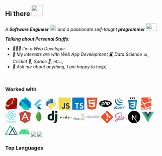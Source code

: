 ## Hi there <img src="https://raw.githubusercontent.com/TheDudeThatCode/TheDudeThatCode/master/Assets/Hi.gif" width=35 height=35>

<p>
  <em>
    A <b>Software Engineer</b> <img src="https://raw.githubusercontent.com/TheDudeThatCode/TheDudeThatCode/master/Assets/Medal.gif" width=20 height=20> and a passionate self-taught <b>programmer</b> <img src="https://raw.githubusercontent.com/TheDudeThatCode/TheDudeThatCode/master/Assets/Developer.gif" width=35 height=25> 
  </em>
 </p>
<em>
  
**Talking about Personal Stuffs:**

- 👨🏽‍💻 I’m a Web Developer.
- 🤔 My interests are with Web App Development 🖥️, Data Science 📊, Cricket 🏏, Space 🚀, etc..;
- 💬 Ask me about anything, I am happy to help;
<br/> 
</em>

### Worked with 

<code><img height="40" src="https://raw.githubusercontent.com/devicons/devicon/master/icons/ruby/ruby-original.svg" title="python"></code>
<code><img height="40" src="https://raw.githubusercontent.com/devicons/devicon/master/icons/dart/dart-original.svg" title="python"></code>
<code><img height="35" src="https://raw.githubusercontent.com/github/explore/80688e429a7d4ef2fca1e82350fe8e3517d3494d/topics/flutter/flutter.png"></code>
<code><img height="40" src="https://raw.githubusercontent.com/devicons/devicon/master/icons/python/python-original.svg" title="python"></code>
<code><img height="40" src="https://raw.githubusercontent.com/devicons/devicon/master/icons/javascript/javascript-original.svg" title="javascript"></code>
<code><img height="40" src="https://raw.githubusercontent.com/devicons/devicon/master/icons/typescript/typescript-plain.svg" title="typescript"></code>
<code><img height="40" src="https://raw.githubusercontent.com/devicons/devicon/master/icons/html5/html5-original.svg" title="html5"></code>
<code><img height="40" src="https://raw.githubusercontent.com/devicons/devicon/master/icons/php/php-plain.svg" title="php"></code>
<code><img height="40" src="https://raw.githubusercontent.com/devicons/devicon/master/icons/jquery/jquery-plain-wordmark.svg" title="jquery"></code>
<code><img height="40" src="https://raw.githubusercontent.com/devicons/devicon/master/icons/css3/css3-original-wordmark.svg" title="css3"></code>
<code><img height="40" src="https://raw.githubusercontent.com/devicons/devicon/master/icons/laravel/laravel-plain-wordmark.svg" title="laravel"></code>
<code><img height="40" src="https://raw.githubusercontent.com/devicons/devicon/master/icons/react/react-original-wordmark.svg" title="react"></code>
<code><img height="40" src="https://raw.githubusercontent.com/devicons/devicon/master/icons/angularjs/angularjs-plain.svg" title="angular"></code>
<code><img height="40" src="https://raw.githubusercontent.com/devicons/devicon/master/icons/mongodb/mongodb-original.svg" title="mongodb"></code>
<code><img height="40" src="https://raw.githubusercontent.com/devicons/devicon/master/icons/django/django-plain.svg" title="django"></code>
<code><img height="40" src="https://raw.githubusercontent.com/devicons/devicon/master/icons/nodejs/nodejs-original-wordmark.svg" title="node.js"></code>
<code><img height="40" src="https://raw.githubusercontent.com/devicons/devicon/master/icons/mysql/mysql-original-wordmark.svg" title="mysql"></code>
<code><img height="40" src="https://raw.githubusercontent.com/devicons/devicon/master/icons/express/express-original-wordmark.svg" title="express.js"></code>
<code><img height="40" src="https://raw.githubusercontent.com/devicons/devicon/master/icons/git/git-original.svg" title="git"></code>
<code><img height="40" src="https://raw.githubusercontent.com/devicons/devicon/master/icons/sass/sass-original.svg" title="python"></code>
<code><img height="40" src="https://raw.githubusercontent.com/devicons/devicon/master/icons/nextjs/nextjs-original.svg" title="python"></code>
<code><img height="40" src="https://raw.githubusercontent.com/devicons/devicon/master/icons/vuejs/vuejs-original.svg" title="python"></code>
<code><img height="40" src="https://raw.githubusercontent.com/devicons/devicon/master/icons/nuxtjs/nuxtjs-original.svg" title="python"></code>
<code><img height="35" src="https://raw.githubusercontent.com/github/explore/80688e429a7d4ef2fca1e82350fe8e3517d3494d/topics/android/android.png"></code>
<code><img height="35" src="https://banner2.cleanpng.com/20180427/zce/kisspng-figma-user-interface-design-designer-logo-apps-design-5ae2b107507599.2852510515248058953296.jpg"></code>
<code><img height="35" src="https://d2eip9sf3oo6c2.cloudfront.net/tags/images/000/001/085/square_280/firebaselogo.png"></code>
 
### Top Languages



